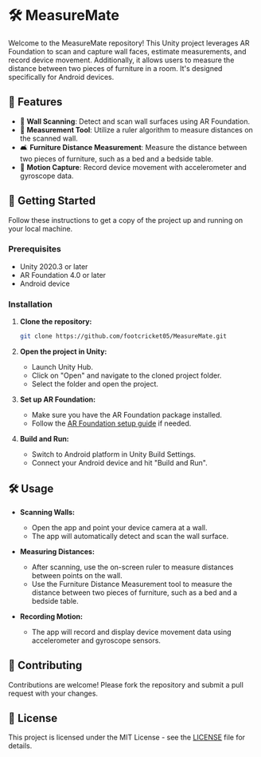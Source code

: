 # 🛠️ MeasureMate

Welcome to the MeasureMate repository! This Unity project leverages AR Foundation to scan and capture wall faces, estimate measurements, and record device movement. Additionally, it allows users to measure the distance between two pieces of furniture in a room. It's designed specifically for Android devices.

## 🌟 Features

- 📏 **Wall Scanning**: Detect and scan wall surfaces using AR Foundation.
- 📐 **Measurement Tool**: Utilize a ruler algorithm to measure distances on the scanned wall.
- 🛋️ **Furniture Distance Measurement**: Measure the distance between two pieces of furniture, such as a bed and a bedside table.
- 📱 **Motion Capture**: Record device movement with accelerometer and gyroscope data.

## 🚀 Getting Started

Follow these instructions to get a copy of the project up and running on your local machine.

### Prerequisites

- Unity 2020.3 or later
- AR Foundation 4.0 or later
- Android device

### Installation

1. **Clone the repository:**
   ```bash
   git clone https://github.com/footcricket05/MeasureMate.git
   ```
2. **Open the project in Unity:**
   - Launch Unity Hub.
   - Click on "Open" and navigate to the cloned project folder.
   - Select the folder and open the project.

3. **Set up AR Foundation:**
   - Make sure you have the AR Foundation package installed.
   - Follow the [AR Foundation setup guide](https://docs.unity3d.com/Packages/com.unity.xr.arfoundation@latest) if needed.

4. **Build and Run:**
   - Switch to Android platform in Unity Build Settings.
   - Connect your Android device and hit "Build and Run".

## 🛠️ Usage

- **Scanning Walls:**
  - Open the app and point your device camera at a wall.
  - The app will automatically detect and scan the wall surface.

- **Measuring Distances:**
  - After scanning, use the on-screen ruler to measure distances between points on the wall.
  - Use the Furniture Distance Measurement tool to measure the distance between two pieces of furniture, such as a bed and a bedside table.

- **Recording Motion:**
  - The app will record and display device movement data using accelerometer and gyroscope sensors.

## 🤝 Contributing

Contributions are welcome! Please fork the repository and submit a pull request with your changes.

## 📄 License

This project is licensed under the MIT License - see the [LICENSE](LICENSE) file for details.

